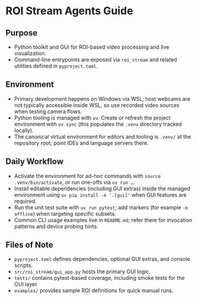 # ROI Stream Agents Guide

## Purpose
- Python toolkit and GUI for ROI-based video processing and live visualization.
- Command-line entrypoints are exposed via `roi_stream` and related utilities defined in `pyproject.toml`.

## Environment
- Primary development happens on Windows via WSL; host webcams are not typically accessible inside WSL, so use recorded video sources when testing camera flows.
- Python tooling is managed with `uv`. Create or refresh the project environment with `uv sync` (this populates the `.venv` directory tracked locally).
- The canonical virtual environment for editors and tooling is `.venv/` at the repository root; point IDEs and language servers there.

## Daily Workflow
- Activate the environment for ad-hoc commands with `source .venv/bin/activate`, or run one-offs via `uv run …`.
- Install editable dependencies (including GUI extras) inside the managed environment using `uv pip install -e '.[gui]'` when GUI features are required.
- Run the unit test suite with `uv run pytest`; add markers (for example `-m offline`) when targeting specific subsets.
- Common CLI usage examples live in `README.md`; refer there for invocation patterns and device probing hints.

## Files of Note
- `pyproject.toml` defines dependencies, optional GUI extras, and console scripts.
- `src/roi_stream/gui_app.py` hosts the primary GUI logic.
- `tests/` contains pytest-based coverage, including smoke tests for the GUI layer.
- `examples/` provides sample ROI definitions for quick manual runs.
